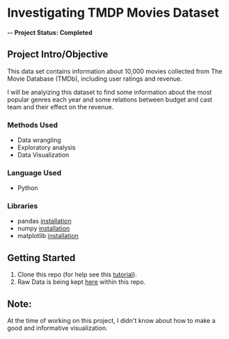 # Investigating TMDP Movies Dataset

#### -- Project Status: Completed

## Project Intro/Objective

This data set contains information about 10,000 movies collected from The Movie Database (TMDb), including user ratings and revenue.

I will be analyizing this dataset to find some information about the most popular genres each year and some relations between budget and cast team and their effect on the revenue.

### Methods Used

* Data wrangling
* Exploratory analysis
* Data Visualization

### Language Used

* Python

### Libraries

* pandas [installation](https://pandas.pydata.org/docs/getting_started/install.html)
* numpy [installation](https://numpy.org/install/)
* matplotlib [installation](https://matplotlib.org/stable/users/installing/index.html)

## Getting Started

1. Clone this repo (for help see this [tutorial](https://help.github.com/articles/cloning-a-repository/)).
2. Raw Data is being kept [here](https://github.com/Amr-elwetaidy/Investigating-TMDP-Movies-Dataset/tree/master/Raw_Data) within this repo.

## Note:

At the time of working on this project, I didn't know about how to make a good and informative visualization.
